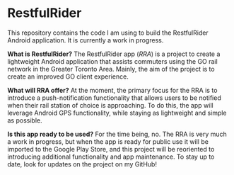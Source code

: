 # RestfulRider
This repository contains the code I am using to build the RestfulRider Android application. It is currently a work in progress.

**What is RestfulRider?**
The RestfulRider app (*RRA*) is a project to create a lightweight Android application that assists commuters using the 
GO rail network in the Greater Toronto Area. Mainly, the aim of the project is to create an improved GO client experience.

**What will RRA offer?**
At the moment, the primary focus for the RRA is to introduce a push-notification functionality that allows users to be notified
when their rail station of choice is approaching. To do this, the app will leverage Android GPS functionality, while staying 
as lightweight and simple as possible.

**Is this app ready to be used?**
For the time being, no. The RRA is very much a work in progress, but when the app is ready for public use it will be imported
to the Google Play Store, and this project will be reoriented to introducing additional functionality and app maintenance.
To stay up to date, look for updates on the project on my GitHub!
